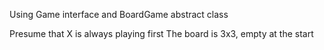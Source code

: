 Using Game interface and BoardGame abstract class

Presume that X is always playing first
The board is 3x3, empty at the start 

